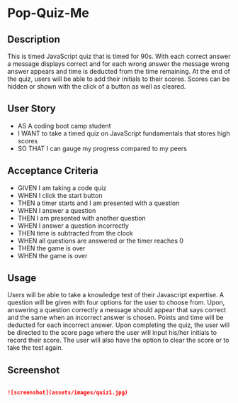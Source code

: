 # Pop-Quiz-Me

## Description

This is timed JavaScript quiz that is timed for 90s. With each correct answer a message displays correct and for each wrong answer the message wrong answer appears and time is deducted from the time remaining. At the end of the quiz, users will be able to add their initials to their scores. Scores can be hidden or shown with the click of a button as well as cleared. 

## User Story

- AS A coding boot camp student
- I WANT to take a timed quiz on JavaScript fundamentals that stores high scores
- SO THAT I can gauge my progress compared to my peers


## Acceptance Criteria

- GIVEN I am taking a code quiz
- WHEN I click the start button
- THEN a timer starts and I am presented with a question
- WHEN I answer a question
- THEN I am presented with another question
- WHEN I answer a question incorrectly
- THEN time is subtracted from the clock
- WHEN all questions are answered or the timer reaches 0
- THEN the game is over
- WHEN the game is over


## Usage

Users will be able to take a knowledge test of their Javascript expertise. A question will be given with four options for the user to choose from. Upon, answering a question correctly a message should appear that says correct and the same when an incorrect answer is chosen. Points and time will be deducted for each incorrect answer. Upon completing the quiz, the user will be directed to the score page where the user will input his/her initials to record their score. The user will also have the option to clear the score or to take the test again.

## Screenshot

```md

![screenshot](assets/images/quiz1.jpg)

```

